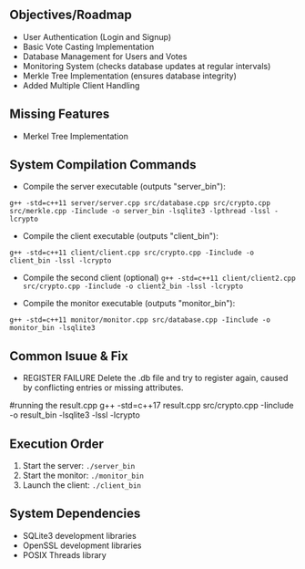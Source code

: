 ## Objectives/Roadmap
- User Authentication (Login and Signup)
- Basic Vote Casting Implementation
- Database Management for Users and Votes
- Monitoring System (checks database updates at regular intervals)
- Merkle Tree Implementation (ensures database integrity)
- Added Multiple Client Handling

## Missing Features
- Merkel Tree Implementation



## System Compilation Commands

- Compile the server executable (outputs "server_bin"):

`g++ -std=c++11 server/server.cpp src/database.cpp src/crypto.cpp src/merkle.cpp -Iinclude -o server_bin -lsqlite3 -lpthread -lssl -lcrypto`

- Compile the client executable (outputs "client_bin"):

`g++ -std=c++11 client/client.cpp src/crypto.cpp -Iinclude -o client_bin -lssl -lcrypto`

- Compile the second client (optional)
`g++ -std=c++11 client/client2.cpp src/crypto.cpp -Iinclude -o client2_bin -lssl -lcrypto`

- Compile the monitor executable (outputs "monitor_bin"):

`g++ -std=c++11 monitor/monitor.cpp src/database.cpp -Iinclude -o monitor_bin -lsqlite3`


## Common Isuue & Fix
- REGISTER FAILURE
    Delete the .db file and try to register again, caused by conflicting entries or missing attributes.

#running the result.cpp
g++ -std=c++17 result.cpp src/crypto.cpp -Iinclude -o result_bin -lsqlite3 -lssl -lcrypto
## Execution Order
1. Start the server: `./server_bin`
2. Start the monitor: `./monitor_bin`
3. Launch the client: `./client_bin`

## System Dependencies
- SQLite3 development libraries
- OpenSSL development libraries
- POSIX Threads library
